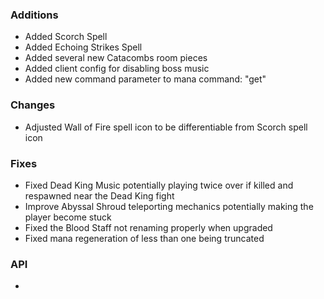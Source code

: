 ### Additions
- Added Scorch Spell
- Added Echoing Strikes Spell
- Added several new Catacombs room pieces
- Added client config for disabling boss music
- Added new command parameter to mana command: "get"

### Changes
- Adjusted Wall of Fire spell icon to be differentiable from Scorch spell icon

### Fixes
- Fixed Dead King Music potentially playing twice over if killed and respawned near the Dead King fight
- Improve Abyssal Shroud teleporting mechanics potentially making the player become stuck
- Fixed the Blood Staff not renaming properly when upgraded
- Fixed mana regeneration of less than one being truncated

### API
- 
